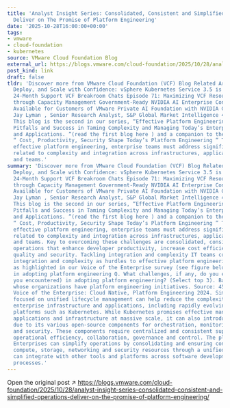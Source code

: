 ```yaml
---
title: 'Analyst Insight Series: Consolidated, Consistent and Simplified Operations
  Deliver on The Promise of Platform Engineering'
date: '2025-10-28T16:00:00+00:00'
tags:
- vmware
- cloud-foundation
- kubernetes
source: VMware Cloud Foundation Blog
external_url: https://blogs.vmware.com/cloud-foundation/2025/10/28/analyst-insight-series-consolidated-consistent-and-simplified-operations-deliver-on-the-promise-of-platform-engineering/
post_kind: link
draft: false
tldr: 'Discover more from VMware Cloud Foundation (VCF) Blog Related Articles Build,
  Deploy, and Scale with Confidence: vSphere Kubernetes Service 3.5 is Now Live with
  24-Month Support VCF Breakroom Chats Episode 71: Maximizing VCF Resource Prudency
  through Capacity Management Government-Ready NVIDIA AI Enterprise Containers Now
  Available for Customers of VMware Private AI Foundation with NVIDIA Guest post by
  Jay Lyman , Senior Research Analyst, S&P Global Market Intelligence 451 Research
  This blog is the second in our series, “Effective Platform Engineering: Priorities,
  Pitfalls and Success in Taming Complexity and Managing Today’s Enterprise Infrastructure
  and Applications. ”(read the first blog here ) and a companion to the analyst report,
  “ Cost, Productivity, Security Shape Today’s Platform Engineering ” To implement
  effective platform engineering, enterprise teams must address significant challenges
  related to complexity and integration across infrastructures, applications, tools
  and teams.'
summary: 'Discover more from VMware Cloud Foundation (VCF) Blog Related Articles Build,
  Deploy, and Scale with Confidence: vSphere Kubernetes Service 3.5 is Now Live with
  24-Month Support VCF Breakroom Chats Episode 71: Maximizing VCF Resource Prudency
  through Capacity Management Government-Ready NVIDIA AI Enterprise Containers Now
  Available for Customers of VMware Private AI Foundation with NVIDIA Guest post by
  Jay Lyman , Senior Research Analyst, S&P Global Market Intelligence 451 Research
  This blog is the second in our series, “Effective Platform Engineering: Priorities,
  Pitfalls and Success in Taming Complexity and Managing Today’s Enterprise Infrastructure
  and Applications. ”(read the first blog here ) and a companion to the analyst report,
  “ Cost, Productivity, Security Shape Today’s Platform Engineering ” To implement
  effective platform engineering, enterprise teams must address significant challenges
  related to complexity and integration across infrastructures, applications, tools
  and teams. Key to overcoming these challenges are consolidated, consistent and simplified
  operations that enhance developer productivity, increase cost efficiency, and improve
  quality and security. Tackling integration and complexity IT teams commonly cite
  integration and complexity as hurdles to effective platform engineering and DevOps,
  as highlighted in our Voice of the Enterprise survey (see figure below). Challenges
  in adopting platform engineering Q. What challenges, if any, do you expect (or have
  you encountered) in adopting platform engineering? (Select top 3). Base: Respondents
  whose organizations have platform engineering initiatives. Source: 451 Research’s
  Voice of the Enterprise: Cloud Native, Platform Engineering 2024. Simplified operations
  focused on unified lifecycle management can help reduce the complexity of modern
  enterprise infrastructure and applications, including rapidly evolving tools and
  platforms such as Kubernetes. While Kubernetes promises effective management of
  applications and infrastructure at massive scale, it can also introduce complexity
  due to its various open-source components for orchestration, monitoring, observability
  and security. These components require centralized and consistent support to enhance
  operational efficiency, collaboration, governance and control. The platform approach
  Enterprises can simplify operations by consolidating and ensuring consistency across
  compute, storage, networking and security resources through a unified platform that
  can integrate with other tools and platforms across software development and deployment
  processes.'
---
```

Open the original post ↗ https://blogs.vmware.com/cloud-foundation/2025/10/28/analyst-insight-series-consolidated-consistent-and-simplified-operations-deliver-on-the-promise-of-platform-engineering/
